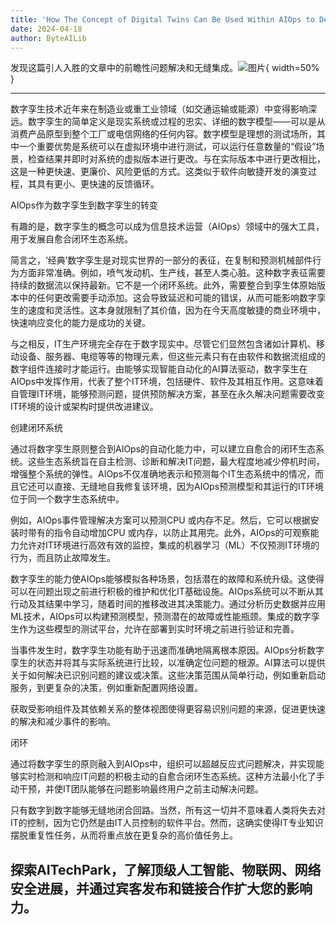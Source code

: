 ```yaml
---
title: 'How The Concept of Digital Twins Can Be Used Within AIOps to Develop Self-Healing Closed Loop Ecosystems'
date: 2024-04-18
author: ByteAILib
---
```


发现这篇引人入胜的文章中的前瞻性问题解决和无缝集成。![图片](https://ai-techpark.com/wp-content/uploads/2020/06/Buyer-Guide-500x281-1.jpg){ width=50% }

---


数字孪生技术近年来在制造业或重工业领域（如交通运输或能源）中变得影响深远。数字孪生的简单定义是现实系统或过程的忠实、详细的数字模型——可以是从消费产品原型到整个工厂或电信网络的任何内容。数字模型是理想的测试场所，其中一个重要优势是系统可以在虚拟环境中进行测试，可以运行任意数量的“假设”场景，检查结果并即时对系统的虚拟版本进行更改。与在实际版本中进行更改相比，这是一种更快速、更廉价、风险更低的方式。这类似于软件向敏捷开发的演变过程，其具有更小、更快速的反馈循环。

AIOps作为数字孪生到数字孪生的转变

有趣的是，数字孪生的概念可以成为信息技术运营（AIOps）领域中的强大工具，用于发展自愈合闭环生态系统。

简言之，‘经典’数字孪生是对现实世界的一部分的表征，在复制和预测机械部件行为方面非常准确。例如，喷气发动机、生产线，甚至人类心脏。这种数字表征需要持续的数据流以保持最新。它不是一个闭环系统。此外，需要整合到孪生体原始版本中的任何更改需要手动添加。这会导致延迟和可能的错误，从而可能影响数字孪生的速度和灵活性。这本身就限制了其价值，因为在今天高度敏捷的商业环境中，快速响应变化的能力是成功的关键。

与之相反，IT生产环境完全存在于数字现实中。尽管它们显然包含诸如计算机、移动设备、服务器、电缆等等的物理元素，但这些元素只有在由软件和数据流组成的数字组件连接时才能运行。由能够实现智能自动化的AI算法驱动，数字孪生在AIOps中发挥作用，代表了整个IT环境，包括硬件、软件及其相互作用。这意味着自管理IT环境，能够预测问题，提供预防解决方案，甚至在永久解决问题需要改变IT环境的设计或架构时提供改进建议。

创建闭环系统

通过将数字孪生原则整合到AIOps的自动化能力中，可以建立自愈合的闭环生态系统。这些生态系统旨在自主检测、诊断和解决IT问题，最大程度地减少停机时间，增强整个系统的弹性。AIOps不仅准确地表示和预测每个IT生态系统中的情况，而且它还可以直接、无缝地自我修复该环境，因为AIOps预测模型和其运行的IT环境位于同一个数字生态系统中。

例如，AIOps事件管理解决方案可以预测CPU 或内存不足。然后，它可以根据安装时带有的指令自动增加CPU 或内存，以防止其用完。此外，AIOps的可观察能力允许对IT环境进行高效有效的监控，集成的机器学习（ML）不仅预测IT环境的行为，而且防止故障发生。

数字孪生的能力使AIOps能够模拟各种场景，包括潜在的故障和系统升级。这使得可以在问题出现之前进行积极的维护和优化IT基础设施。AIOps系统可以不断从其行动及其结果中学习，随着时间的推移改进其决策能力。通过分析历史数据并应用ML技术，AIOps可以构建预测模型，预测潜在的故障或性能瓶颈。集成的数字孪生作为这些模型的测试平台，允许在部署到实时环境之前进行验证和完善。

当事件发生时，数字孪生功能有助于迅速而准确地隔离根本原因。AIOps分析数字孪生的状态并将其与实际系统进行比较，以准确定位问题的根源。AI算法可以提供关于如何解决已识别问题的建议或决策。这些决策范围从简单行动，例如重新启动服务，到更复杂的决策，例如重新配置网络设置。

获取受影响组件及其依赖关系的整体视图使得更容易识别问题的来源，促进更快速的解决和减少事件的影响。

闭环

通过将数字孪生的原则融入到AIOps中，组织可以超越反应式问题解决，并实现能够实时检测和响应IT问题的积极主动的自愈合闭环生态系统。这种方法最小化了手动干预，并使IT团队能够在问题影响最终用户之前主动解决问题。

只有数字到数字能够无缝地闭合回路。当然，所有这一切并不意味着人类将失去对IT的控制，因为它仍然是由IT人员控制的软件平台。然而，这确实使得IT专业知识摆脱重复性任务，从而将重点放在更复杂的高价值任务上。

探索AITechPark，了解顶级人工智能、物联网、网络安全进展，并通过宾客发布和链接合作扩大您的影响力。
---
